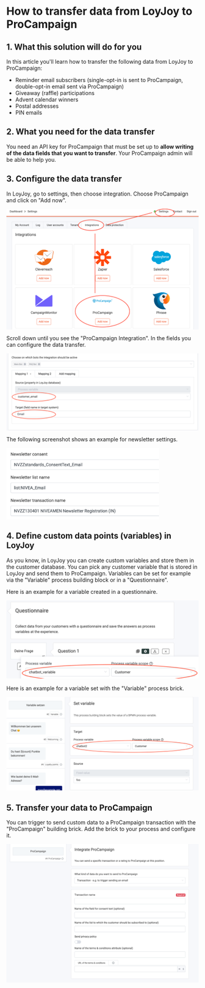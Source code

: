 # How to transfer data from LoyJoy to ProCampaign

## 1. What this solution will do for you

In this article you'll learn how to transfer the following data from LoyJoy to ProCampaign:

  - Reminder email subscribers (single-opt-in is sent to ProCampaign, double-opt-in email sent via ProCampaign)
  - Giveaway (raffle) participations
  - Advent calendar winners
  - Postal addresses
  - PIN emails

## 2. What you need for the data transfer

You need an API key for ProCampaign that must be set up to **allow writing of the data fields that you want to transfer**. Your ProCampaign admin will be able to help you.

## 3. Configure the data transfer

In LoyJoy, go to settings, then choose integration. Choose ProCampaign and click on "Add now".

<img src="pro_campaign_integration/image6.png" alt="LoyJoy to ProCampaign" width="800" align="center" />

Scroll down until you see the "ProCampaign Integration". In the fields you can configure the data transfer.
  
<img src="pro_campaign_integration/image1.png" alt="LoyJoy to ProCampaign" width="800" align="center" />
  
The following screenshot shows an example for newsletter settings.
  
<img src="pro_campaign_integration/image4.png" alt="Send newsletter subscribers to ProCampaign" width="400" align="center" />

## 4. Define custom data points (variables) in LoyJoy

As you know, in LoyJoy you can create custom variables and store them in the customer database. You can pick any customer variable that is stored in LoyJoy and send them to ProCampaign. Variables can be set for example via the "Variable" process building block or in a "Questionnaire".

Here is an example for a variable created in a questionnaire.

![variable](pro_campaign_integration/image2.png)

Here is an example for a variable set with the "Variable" process brick.

![questionnaire](pro_campaign_integration/image3.png)

## 5. Transfer your data to ProCampaign

You can trigger to send custom data to a ProCampaign transaction with the "ProCampaign" building brick. Add the brick to your process and configure it.

![procampaign](pro_campaign_integration/image5.png)
 
